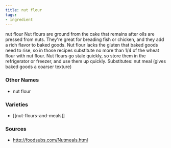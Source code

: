 ```yaml
---
title: nut flour
tags:
- ingredient
---
```

nut flour Nut flours are ground from the cake that remains after oils are pressed from nuts. They're great for breading fish or chicken, and they add a rich flavor to baked goods. Nut flour lacks the gluten that baked goods need to rise, so in those recipes substitute no more than 1/4 of the wheat flour with nut flour. Nut flours go stale quickly, so store them in the refrigerator or freezer, and use them up quickly. Substitutes: nut meal (gives baked goods a coarser texture)

### Other Names

* nut flour

### Varieties

* [[nut-flours-and-meals]]

### Sources
* http://foodsubs.com/Nutmeals.html
